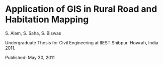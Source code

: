 # Application of GIS in Rural Road and Habitation Mapping

S. Alam, S. Saha, S. Biswas

Undergraduate Thesis for Civil Engineering at IIEST Shibpur. Howrah, India 2011.

Published: May 30, 2011

